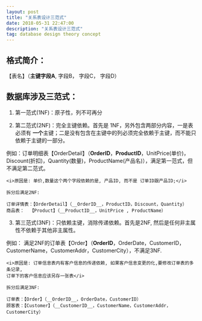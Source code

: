 ```yaml
---
layout: post
title: "关系表设计三范式"
date: 2018-05-31 22:47:00
description: "关系表设计三范式"
tag: database design theory concept
---
```


## 格式简介：  
【表名】（__主键字段A__, 字段B， 字段C， 字段D）

## 数据库涉及三范式：
1. 第一范式(1NF)：原子性，列不可再分

2. 第二范式(2NF)：完全主键依赖。首先是 1NF，另外包含两部分内容，一是表必须有 <b>一个</b>主键；二是没有包含在主键中的列必须完全依赖于主键，而不能只依赖于主键的一部分。

  例如：订单明细表【OrderDetail】（__OrderID__，__ProductID__，UnitPrice(单价)，Discount(折扣)，Quantity(数量)，ProductName(产品名)），满足第一范式，但不满足第二范式。

    <i>原因是: 单价,数量这个两个字段依赖的是, 产品ID, 而不是 订单ID跟产品ID;</i>

    拆分后满足2NF:  

    订单详情表：【OrderDetail】（__OrderID__，ProductID，Discount，Quantity）  
    商品表：  【Product】（__ProductID__，UnitPrice , ProductName）

3. 第三范式(3NF)：只依赖主键，消除传递依赖。首先是2NF, 然后是任何非主属性不依赖于其他非主属性。

  例如：
  满足2NF的订单表【Order】（__OrderID__，OrderDate，CustomerID，CustomerName，CustomerAddr，CustomerCity），不满足3NF.

    <i>原因是: 订单信息表内有客户信息的传递依赖, 如果客户信息变更的化,要修改订单表的多条记录,
    订单下的客户信息应该另存一张表</i>

    拆分后满足3NF:  

    订单表：【Order】（__OrderID__，OrderDate，CustomerID）  
    顾客表：【Customer】（__CustomerID__，CustomerName，CustomerAddr，CustomerCity）
